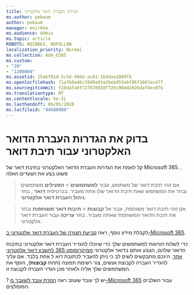 ```yaml
---
title: הגדרת העברת דואר אלקטרוני
ms.author: pebaum
author: pebaum
manager: mnirkhe
ms.audience: Admin
ms.topic: article
ROBOTS: NOINDEX, NOFOLLOW
localization_priority: Normal
ms.collection: Adm_O365
ms.custom:
- "20"
- "1200004"
ms.assetid: 15abf81d-5c5d-49da-ac81-1b4daa1809f6
ms.openlocfilehash: 71a7b0ad6c19d9a93a2beb955ebf86f2663ac47f
ms.sourcegitcommit: f28dafa0f727870038f72bc904da926daf4ec07b
ms.translationtype: MT
ms.contentlocale: he-IL
ms.lasthandoff: 06/05/2020
ms.locfileid: "44580980"
---
```

# <a name="check-the-email-forwarding-settings-for-a-mailbox"></a>בדוק את הגדרות העברת הדואר האלקטרוני עבור תיבת דואר

קל לאמת את הגדרות העברת הדואר האלקטרוני בתיבת דואר של Microsoft 365. . פשוט בצע את הצעדים האלה
  
> אם זוהי תיבת דואר של משתמש, עבור **למשתמשים** \> **הפעילים** משתמשים ובחר את המשתמש שאת תיבת הדואר שלו אתה מעביר. בכרטיסיה **דואר** , בחר **ניהול העברת דואר אלקטרוני**.

> אם זוהי תיבת דואר משותפת, עבור אל **קבוצות** \> **תיבות דואר משותפות** ובחר את תיבת הדואר המשותפת שאתה מעביר. בחר **עריכה** עבור העברת דואר אלקטרוני.

לקבלת מידע נוסף, ראה [קביעת תצורה של העברת דואר אלקטרוני ב-Microsoft 365](https://docs.microsoft.com/microsoft-365/admin/email/configure-email-forwarding).
  
כדי לשלוח הוראות למשתמשים שלך כדי שיוכלו להגדיר העברת דואר אלקטרוני בתיבות הדואר שלהם, הצבע אותם בדואר אלקטרוני [ממיקרוסופט 365 לחשבון דואר אלקטרוני אחר](https://support.office.com/article/Forward-email-from-Office-365-to-another-email-account-1ed4ee1e-74f8-4f53-a174-86b748ff6a0e). הינכם מתבקשים לשים לב כי ניתן להעביר לכתובת דוא ל אחת בלבד. אם עליך להגדיר העברה לקבוצת אנשים, צור רשימת תפוצה (תחת **קבוצות**), הוסף את המשתמשים שלך אליה ולאחר מכן הגדר העברה לקבוצה זו.
  
? יש לך עובד שעוזב ראה [הסרת עובד לשעבר מ-Microsoft 365](https://docs.microsoft.com/microsoft-365/admin/add-users/remove-former-employee) עבור השלבים המומלצים.